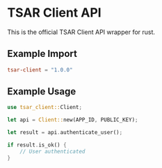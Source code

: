 # TSAR Client API

This is the official TSAR Client API wrapper for rust.

## Example Import

```toml
tsar-client = "1.0.0"
```

## Example Usage

```rs
use tsar_client::Client;

let api = Client::new(APP_ID, PUBLIC_KEY);

let result = api.authenticate_user();

if result.is_ok() {
    // User authenticated
}
```

